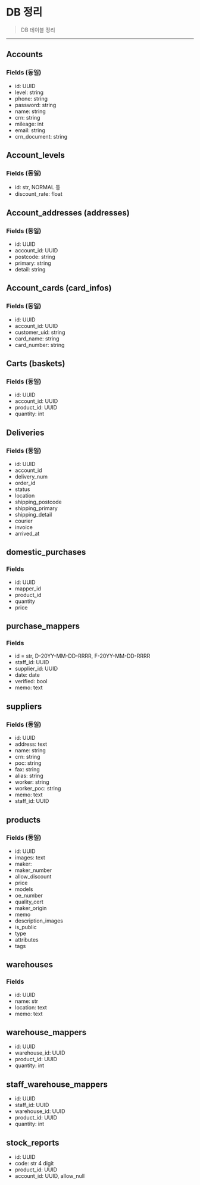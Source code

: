 # DB 정리

> DB 테이블 정리

---

## Accounts

### Fields (동일)

- id: UUID
- level: string
- phone: string
- password: string
- name: string
- crn: string
- mileage: int
- email: string
- crn_document: string

## Account_levels

### Fields (동일)

- id: str, NORMAL 등
- discount_rate: float

## Account_addresses (addresses)

### Fields (동일)

- id: UUID
- account_id: UUID
- postcode: string
- primary: string
- detail: string

## Account_cards (card_infos)

### Fields (동일)

- id: UUID
- account_id: UUID
- customer_uid: string
- card_name: string
- card_number: string

## Carts (baskets)

### Fields (동일)

- id: UUID
- account_id: UUID
- product_id: UUID
- quantity: int

## Deliveries

### Fields (동일)

- id: UUID
- account_id
- delivery_num
- order_id
- status
- location
- shipping_postcode
- shipping_primary
- shipping_detail
- courier
- invoice
- arrived_at

## domestic_purchases

### Fields

- id: UUID
- mapper_id
- product_id
- quantity
- price

## purchase_mappers

### Fields

- id = str, D-20YY-MM-DD-RRRR, F-20YY-MM-DD-RRRR
- staff_id: UUID
- supplier_id: UUID
- date: date
- verified: bool
- memo: text

## suppliers

### Fields (동일)

- id: UUID
- address: text
- name: string
- crn: string
- poc: string
- fax: string
- alias: string
- worker: string
- worker_poc: string
- memo: text
- staff_id: UUID

## products

### Fields (동일)

- id: UUID
- images: text
- maker:
- maker_number
- allow_discount
- price
- models
- oe_number
- quality_cert
- maker_origin
- memo
- description_images
- is_public
- type
- attributes
- tags

## warehouses

### Fields

- id: UUID
- name: str
- location: text
- memo: text

## warehouse_mappers

- id: UUID
- warehouse_id: UUID
- product_id: UUID
- quantity: int

## staff_warehouse_mappers

- id: UUID
- staff_id: UUID
- warehouse_id: UUID
- product_id: UUID
- quantity: int

## stock_reports

- id: UUID
- code: str 4 digit
- product_id: UUID
- account_id: UUID, allow_null
